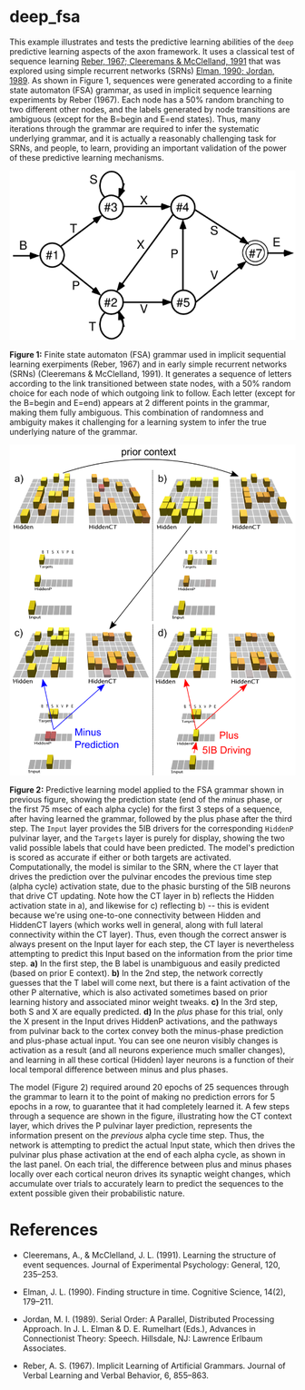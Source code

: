 # deep_fsa

This example illustrates and tests the predictive learning abilities of the `deep` predictive learning aspects of the axon framework. It uses a classical test of sequence learning [Reber, 1967; Cleeremans & McClelland, 1991](#references) that was explored using simple recurrent networks (SRNs) [Elman, 1990; Jordan, 1989](#references).  As shown in Figure 1, sequences were generated according to a finite state automaton (FSA) grammar, as used in implicit sequence learning experiments by Reber (1967).  Each node has a 50% random branching to two different other nodes, and the labels generated by node transitions are ambiguous (except for the B=begin and E=end states).  Thus, many iterations through the grammar are required to infer the systematic underlying grammar, and it is actually a reasonably challenging task for SRNs, and people, to learn, providing an important validation of the power of these predictive learning mechanisms.

<img src="fig_reber_grammar_fsa.png" alt="Reber FSA Grammar"  width="640" />

**Figure 1:** Finite state automaton (FSA) grammar used in implicit sequential learning exerpiments (Reber, 1967) and in early simple recurrent networks (SRNs) (Cleeremans \& McClelland, 1991).  It generates a sequence of letters according to the link transitioned between state nodes, with a 50\% random choice for each node of which outgoing link to follow.  Each letter (except for the B=begin and E=end) appears at 2 different points in the grammar, making them fully ambiguous.  This combination of randomness and ambiguity makes it challenging for a learning system to infer the true underlying nature of the grammar.

<img src="fig_deepleabra_fsa_net_3steps.png" alt="Three steps of network predicting FSA Grammar"  width="640" />


**Figure 2:** Predictive learning model applied to the FSA grammar shown in previous figure, showing the prediction state (end of the *minus* phase, or the first 75 msec of each alpha cycle) for the first 3 steps of a sequence, after having learned the grammar, followed by the plus phase after the third step.  The `Input` layer provides the 5IB drivers for the corresponding `HiddenP` pulvinar layer, and the `Targets` layer is purely for display, showing the two valid possible labels that could have been predicted.  The model's prediction is scored as accurate if either or both targets are activated.  Computationally, the model is similar to the SRN, where the `CT` layer that drives the prediction over the pulvinar encodes the previous time step (alpha cycle) activation state, due to the phasic bursting of the 5IB neurons that drive CT updating.  Note how the CT layer in b) reflects the Hidden activation state in a), and likewise for c) reflecting b) -- this is evident because we're using one-to-one connectivity between Hidden and HiddenCT layers (which works well in general, along with full lateral connectivity within the CT layer).  Thus, even though the correct answer is always present on the Input layer for each step, the CT layer is nevertheless attempting to predict this Input based on the information from the prior time step.  **a)** In the first step, the B label is unambiguous and easily predicted (based on prior E context). **b)** In the 2nd step, the network correctly guesses that the T label will come next, but there is a faint activation of the other P alternative, which is also activated sometimes based on prior learning history and associated minor weight tweaks.  **c)** In the 3rd step, both S and X are equally predicted.  **d)** In the *plus* phase for this trial, only the X present in the Input  drives HiddenP activations, and the pathways from pulvinar back to the cortex convey both the minus-phase prediction and plus-phase actual input.  You can see one neuron visibly changes is activation as a result (and all neurons experience much smaller changes), and learning in all these cortical (Hidden) layer neurons is a function of their local temporal difference between minus and plus phases.

The model (Figure 2) required around 20 epochs of 25 sequences through the grammar to learn it to the point of making no prediction errors for 5 epochs in a row, to guarantee that it had completely learned it.  A few steps through a sequence are shown in the figure, illustrating how the CT context layer, which drives the P pulvinar layer prediction, represents the information present on the *previous* alpha cycle time step.  Thus, the network is attempting to predict the actual Input state, which then drives the pulvinar plus phase activation at the end of each alpha cycle, as shown in the last panel.  On each trial, the difference between plus and minus phases locally over each cortical neuron drives its synaptic weight changes, which accumulate over trials to accurately learn to predict the sequences to the extent possible given their probabilistic nature.

# References

* Cleeremans, A., & McClelland, J. L. (1991). Learning the structure of event sequences. Journal of Experimental Psychology: General, 120, 235–253.

* Elman, J. L. (1990). Finding structure in time. Cognitive Science, 14(2), 179–211.

* Jordan, M. I. (1989). Serial Order: A Parallel, Distributed Processing Approach. In J. L. Elman & D. E. Rumelhart (Eds.), Advances in Connectionist Theory: Speech. Hillsdale, NJ: Lawrence Erlbaum Associates.

* Reber, A. S. (1967). Implicit Learning of Artificial Grammars. Journal of Verbal Learning and
Verbal Behavior, 6, 855–863.

